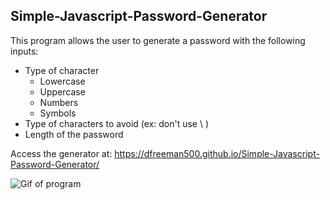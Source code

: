## Simple-Javascript-Password-Generator

This program allows the user to generate a password with the following inputs:
* Type of character
    * Lowercase
    * Uppercase
    * Numbers
    * Symbols
* Type of characters to avoid (ex: don't use \ )
* Length of the password

Access the generator at: https://dfreeman500.github.io/Simple-Javascript-Password-Generator/

![Gif of program](images/Password-Generator.gif) 